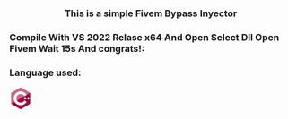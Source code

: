<h3 align="center">This is a simple Fivem Bypass Inyector</h3>
<h3 align="left">Compile With VS 2022 Relase x64 And Open Select Dll Open Fivem Wait 15s And congrats!:</h3>

<h3 align="left">Language used:</h3>
<p align="left"> <a href="https://www.w3schools.com/cpp/" target="_blank" rel="noreferrer"> <img src="https://raw.githubusercontent.com/devicons/devicon/master/icons/cplusplus/cplusplus-original.svg" alt="cplusplus" width="40" height="40"/> </a> </p>
